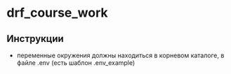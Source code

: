 # drf_course_work

## Инструкции
- переменные окружения должны находиться в корневом каталоге, в файле .env (есть шаблон .env_example)
